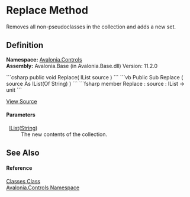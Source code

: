 # Replace Method


Removes all non-pseudoclasses in the collection and adds a new set.



## Definition
**Namespace:** <a href="N_Avalonia_Controls">Avalonia.Controls</a>  
**Assembly:** Avalonia.Base (in Avalonia.Base.dll) Version: 11.2.0

<Tabs groupId="api-code-preview">
<TabItem value="csharp" label="C#">
```csharp
public void Replace(
	IList<string> source
)
```
</TabItem>
<TabItem value="vb" label="VB">
```vb
Public Sub Replace ( 
	source As IList(Of String)
)
```
</TabItem>
<TabItem value="fsharp" label="F#">
```fsharp
member Replace : 
        source : IList<string> -> unit 
```
</TabItem>
</Tabs>



<a href="https://github.com/AvaloniaUI/Avalonia/tree/master/src/Avalonia.Base/Controls/Classes.cs#L256" title="View the source code">View Source</a>



#### Parameters
<dl><dt>  <a href="https://learn.microsoft.com/dotnet/api/system.collections.generic.ilist-1" target="_blank" rel="noopener noreferrer">IList</a>(<a href="https://learn.microsoft.com/dotnet/api/system.string" target="_blank" rel="noopener noreferrer">String</a>)</dt><dd>The new contents of the collection.</dd></dl>

## See Also


#### Reference
<a href="T_Avalonia_Controls_Classes">Classes Class</a>  
<a href="N_Avalonia_Controls">Avalonia.Controls Namespace</a>  
